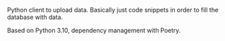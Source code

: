 Python client to upload data. Basically just code snippets in order to fill the database with data.

Based on Python 3.10, dependency management with Poetry.
